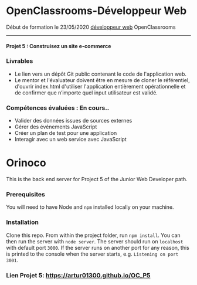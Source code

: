 # OpenClassrooms-Développeur Web

Début de formation le 23/05/2020 [développeur web](https://openclassrooms.com/fr/paths/185-developpeur-web) OpenClassrooms

---

#### Projet 5 : Construisez un site e-commerce

### Livrables

  * Le lien vers un dépôt Git public contenant le code de l'application web.
  * Le mentor et l'évaluateur doivent être en mesure de cloner le référentiel, d'ouvrir index.html d'utiliser l'application entièrement opérationnelle et de confirmer que n’importe quel input utilisateur est validé.

### Compétences évaluées : En cours..


* Valider des données issues de sources externes
* Gérer des événements JavaScript
* Créer un plan de test pour une application
* Interagir avec un web service avec JavaScript


# Orinoco #

This is the back end server for Project 5 of the Junior Web Developer path.

### Prerequisites ###

You will need to have Node and `npm` installed locally on your machine.

### Installation ###

Clone this repo. From within the project folder, run `npm install`. You 
can then run the server with `node server`. 
The server should run on `localhost` with default port `3000`. If the
server runs on another port for any reason, this is printed to the
console when the server starts, e.g. `Listening on port 3001`.


### Lien Projet 5: https://artur01300.github.io/OC_P5